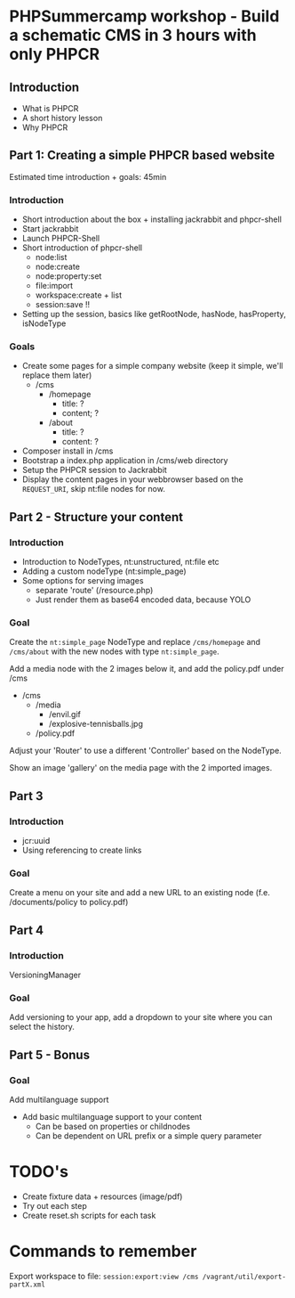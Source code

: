 # PHPSummercamp workshop - Build a schematic CMS in 3 hours with only PHPCR

## Introduction

- What is PHPCR
- A short history lesson
- Why PHPCR

## Part 1: Creating a simple PHPCR based website

Estimated time introduction + goals: 45min

### Introduction

- Short introduction about the box + installing jackrabbit and phpcr-shell
- Start jackrabbit
- Launch PHPCR-Shell
- Short introduction of phpcr-shell
    - node:list
    - node:create
    - node:property:set
    - file:import
    - workspace:create + list
    - session:save !!
- Setting up the session, basics like getRootNode, hasNode, hasProperty, isNodeType

### Goals

- Create some pages for a simple company website (keep it simple, we'll replace them later)
    + /cms
        + /homepage
            - title: ?
            - content; ?
        + /about
            - title: ?
            - content: ?
- Composer install in /cms
- Bootstrap a index.php application in /cms/web directory
- Setup the PHPCR session to Jackrabbit
- Display the content pages in your webbrowser based on the `REQUEST_URI`, skip nt:file nodes for now.

## Part 2 - Structure your content

### Introduction

- Introduction to NodeTypes, nt:unstructured, nt:file etc
- Adding a custom nodeType (nt:simple_page)
- Some options for serving images
    - separate 'route' (/resource.php)
    - Just render them as base64 encoded data, because YOLO

### Goal

Create the `nt:simple_page` NodeType and replace `/cms/homepage` and `/cms/about` with the new nodes with type `nt:simple_page`.

Add a media node with the 2 images below it, and add the policy.pdf under /cms

+ /cms
    + /media
        + /envil.gif
        + /explosive-tennisballs.jpg
    + /policy.pdf

Adjust your 'Router' to use a different 'Controller' based on the NodeType.

Show an image 'gallery' on the media page with the 2 imported images.

## Part 3

### Introduction

 - jcr:uuid
 - Using referencing to create links

### Goal

Create a menu on your site and add a new URL to an existing node (f.e. /documents/policy to policy.pdf) 

## Part 4

### Introduction

VersioningManager

### Goal

Add versioning to your app, add a dropdown to your site where you can select the history.


## Part 5 - Bonus

### Goal

Add multilanguage support

 - Add basic multilanguage support to your content
     - Can be based on properties or childnodes
     - Can be dependent on URL prefix or a simple query parameter






# TODO's

- Create fixture data + resources (image/pdf)
- Try out each step
- Create reset.sh scripts for each task


# Commands to remember

Export workspace to file:
`session:export:view /cms /vagrant/util/export-partX.xml`




